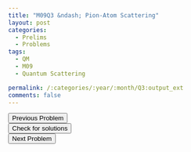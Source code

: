 ```yaml
---
title: "M09Q3 &ndash; Pion-Atom Scattering"
layout: post
categories:
  - Prelims
  - Problems
tags:
  - QM
  - M09
  - Quantum Scattering

permalink: /:categories/:year/:month/Q3:output_ext
comments: false
---
```

<object data="2009M3Q.pdf" type="application/pdf" width="100%" height="500"></object>

<div class='navbar'>
	<div float='left'><button onclick="window.location='Q2.html'" >Previous Problem</button></div>
	<div float='center'><button onclick="window.location='https://princetonprelim.com/prelim/23/'">Check for solutions</button></div>
	<div float='right'><button onclick="window.location='T1.html'" > Next Problem</button></div>
</div>
